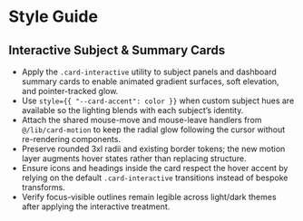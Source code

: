 # Style Guide

## Interactive Subject & Summary Cards
- Apply the `.card-interactive` utility to subject panels and dashboard summary cards to enable animated gradient surfaces, soft elevation, and pointer-tracked glow.
- Use `style={{ "--card-accent": color }}` when custom subject hues are available so the lighting blends with each subject’s identity.
- Attach the shared mouse-move and mouse-leave handlers from `@/lib/card-motion` to keep the radial glow following the cursor without re-rendering components.
- Preserve rounded 3xl radii and existing border tokens; the new motion layer augments hover states rather than replacing structure.
- Ensure icons and headings inside the card respect the hover accent by relying on the default `.card-interactive` transitions instead of bespoke transforms.
- Verify focus-visible outlines remain legible across light/dark themes after applying the interactive treatment.

